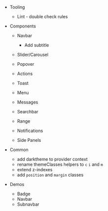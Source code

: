 - Tooling

  - Lint - double check rules

- Components

  - Navbar

    - Add subtitle

  - Slider/Carousel
  - Popover
  - Actions
  - Toast
  - Menu
  - Messages
  - Searchbar
  - Range

  - Notifications
  - Side Panels

- Common

  - add darktheme to provider context
  - rename themeClasses helpers to `c` `i` and `m`
  - extend z-indexes
  - add `position` and `margin` classes

- Demos
  - Badge
  - Navbar
  - Subnavbar
